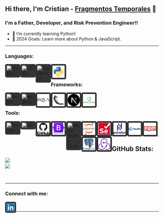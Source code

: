 ## Hi there, I'm Cristian - [Fragmentos Temporales][github] 👋 

### I'm a Father, Developer, and Risk Prevention Engineer!!
- 🌱 I’m currently learning Python!
- 🥅 2024 Goals: Learn more about Python & JavaScript.

<hr/>

### Languages:

<img align="left" alt="HTML5" width="40px" src="https://cdn.jsdelivr.net/gh/devicons/devicon/icons/html5/html5-original.svg" style="padding-right:10px; background-color: #333; padding: 5px; border-radius: 5px;" />
<img align="left" alt="CSS3" width="40px" src="https://cdn.jsdelivr.net/gh/devicons/devicon/icons/css3/css3-original.svg" style="padding-right:10px; background-color: #333; padding: 5px; border-radius: 5px;" />
<img align="left" alt="JavaScript" width="40px" src="https://cdn.jsdelivr.net/gh/devicons/devicon/icons/javascript/javascript-original.svg" style="padding-right:10px; background-color: #333; padding: 5px; border-radius: 5px;" />
<img align="left" alt="Python" width="40px" src="https://github.com/devicons/devicon/blob/v2.15.1/icons/python/python-original.svg" style="padding-right:10px; background-color: #333; padding: 5px; border-radius: 5px;" />

<br /><br />

### Frameworks:

<img align="left" alt="React" width="40px" src="https://cdn.jsdelivr.net/gh/devicons/devicon/icons/react/react-original.svg" style="padding-right:10px; background-color: #333; padding: 5px; border-radius: 5px;" />
<img align="left" alt="Node.js" width="40px" src="https://cdn.jsdelivr.net/gh/devicons/devicon/icons/nodejs/nodejs-original.svg" style="padding-right:10px; background-color: #333; padding: 5px; border-radius: 5px;" />
<img align="left" alt="SQL Alchemy" width="40px" src="https://github.com/devicons/devicon/blob/v2.15.1/icons/sqlalchemy/sqlalchemy-original.svg" style="padding-right:10px; background-color: #333; padding: 5px; border-radius: 5px;" />
<img align="left" alt="FLask" width="40px" src="https://github.com/devicons/devicon/blob/v2.15.1/icons/flask/flask-original.svg" style="padding-right:10px; background-color: #333; padding: 5px; border-radius: 5px;" />
<img align="left" alt="Next.js" width="40px" src="https://github.com/devicons/devicon/blob/v2.15.1/icons/nextjs/nextjs-original.svg" style="padding-right:10px; background-color: #333; padding: 5px; border-radius: 5px;" />
<img align="left" alt="Anaconda" width="40px" src="https://github.com/devicons/devicon/blob/v2.15.1/icons/anaconda/anaconda-original-wordmark.svg" style="padding-right:10px; background-color: #333; padding: 5px; border-radius: 5px;" />

<br /><br />

### Tools:

<img align="left" alt="Docker" width="40px" src="https://img.icons8.com/?size=512&id=TkG10j-DmXkU&format=png" style="padding-right:10px; background-color: #333; padding: 5px; border-radius: 5px;" />
<img align="left" alt="Git" width="40px" src="https://cdn.jsdelivr.net/gh/devicons/devicon/icons/git/git-original.svg" style="padding-right:10px; background-color: #333; padding: 5px; border-radius: 5px;" />
<img align="left" alt="GitHub" width="40px" src="https://github.com/devicons/devicon/blob/v2.15.1/icons/github/github-original-wordmark.svg" style="padding-right:10px; background-color: #333; padding: 5px; border-radius: 5px;" />
<img align="left" alt="Bootstrap" width="40px" src="https://github.com/devicons/devicon/blob/v2.15.1/icons/bootstrap/bootstrap-original-wordmark.svg" style="padding-right:10px; background-color: #333; padding: 5px; border-radius: 5px;" />
<img align="left" alt="Visual Studio Code" width="40px" src="https://cdn.jsdelivr.net/gh/devicons/devicon/icons/vscode/vscode-original.svg" style="padding-right:10px; background-color: #333; padding: 5px; border-radius: 5px;" />
<img align="left" alt="Jupyter" width="40px" src="https://github.com/devicons/devicon/blob/v2.15.1/icons/jupyter/jupyter-original-wordmark.svg" style="padding-right:10px; background-color: #333; padding: 5px; border-radius: 5px;" />
<img align="left" alt="Selenium" width="40px" src="https://github.com/devicons/devicon/blob/v2.15.1/icons/selenium/selenium-original.svg" style="padding-right:10px; background-color: #333; padding: 5px; border-radius: 5px;" />
<img align="left" alt="Pandas" width="40px" src="https://github.com/devicons/devicon/blob/v2.15.1/icons/pandas/pandas-original-wordmark.svg" style="padding-right:10px; background-color: #333; padding: 5px; border-radius: 5px;" />
<img align="left" alt="Numpy" width="40px" src="https://github.com/devicons/devicon/blob/v2.15.1/icons/numpy/numpy-original-wordmark.svg" style="padding-right:10px; background-color: #333; padding: 5px; border-radius: 5px;" />
<img align="left" alt="NPM" width="40px" src="https://github.com/devicons/devicon/blob/v2.15.1/icons/npm/npm-original-wordmark.svg" style="padding-right:10px; background-color: #333; padding: 5px; border-radius: 5px;" />
<img align="left" alt="Postgres" width="40px" src="https://github.com/devicons/devicon/blob/v2.15.1/icons/postgresql/postgresql-original-wordmark.svg" style="padding-right:10px; background-color: #333; padding: 5px; border-radius: 5px;" />
<img align="left" alt="Redux" width="40px" src="https://github.com/devicons/devicon/blob/v2.15.1/icons/redux/redux-original.svg" style="padding-right:10px; background-color: #333; padding: 5px; border-radius: 5px;" />

<br /><br />

<hr/>

## GitHub Stats:
![](https://github-readme-streak-stats.herokuapp.com/?user=FragmentosTemporales&theme=highcontrast&hide_border=false)<br/>
![](https://github-readme-stats.vercel.app/api/top-langs/?username=FragmentosTemporales&theme=highcontrast&hide_border=false&include_all_commits=false&count_private=false&layout=compact)

[linkedin]: https://www.linkedin.com/in/fragmentostemporales
[github]: https://github.com/FragmentosTemporales
[instagram]: https://www.instagram.com/fragmentos_temporales/

<br />

<hr/>

### Connect with me:
[<img align="left" alt="linkedin" width="26px" src="https://github.com/devicons/devicon/blob/v2.15.1/icons/linkedin/linkedin-original.svg" style="padding-right:10px; background-color: #333; padding: 5px; border-radius: 5px;" />][linkedin]

<br />

<hr/>

